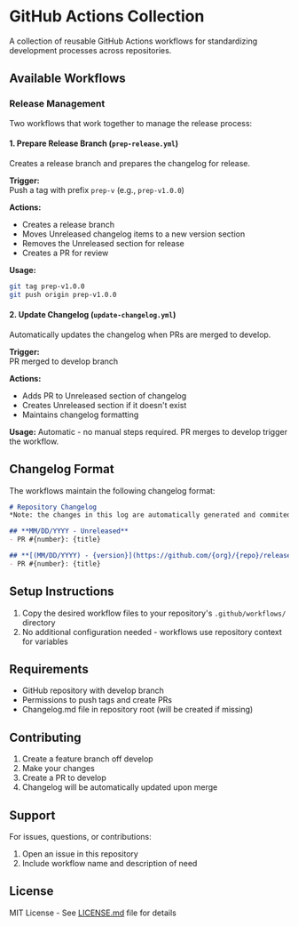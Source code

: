 # GitHub Actions Collection

A collection of reusable GitHub Actions workflows for standardizing development processes across repositories.

## Available Workflows

### Release Management

Two workflows that work together to manage the release process:

#### 1. Prepare Release Branch (`prep-release.yml`)
Creates a release branch and prepares the changelog for release.

**Trigger:**  
Push a tag with prefix `prep-v` (e.g., `prep-v1.0.0`)

**Actions:**
- Creates a release branch
- Moves Unreleased changelog items to a new version section
- Removes the Unreleased section for release
- Creates a PR for review

**Usage:**
```bash
git tag prep-v1.0.0
git push origin prep-v1.0.0
```

#### 2. Update Changelog (`update-changelog.yml`)
Automatically updates the changelog when PRs are merged to develop.

**Trigger:**  
PR merged to develop branch

**Actions:**
- Adds PR to Unreleased section of changelog
- Creates Unreleased section if it doesn't exist
- Maintains changelog formatting

**Usage:**
Automatic - no manual steps required. PR merges to develop trigger the workflow.

## Changelog Format

The workflows maintain the following changelog format:

```markdown
# Repository Changelog
*Note: the changes in this log are automatically generated and commited via github actions, modify only if you know what you are doing!*

## **MM/DD/YYYY - Unreleased**
- PR #{number}: {title}

## **[(MM/DD/YYYY) - {version}](https://github.com/{org}/{repo}/releases/tag/{version})**
- PR #{number}: {title}
```

## Setup Instructions

1. Copy the desired workflow files to your repository's `.github/workflows/` directory
2. No additional configuration needed - workflows use repository context for variables

## Requirements

- GitHub repository with develop branch
- Permissions to push tags and create PRs
- Changelog.md file in repository root (will be created if missing)

## Contributing

1. Create a feature branch off develop
2. Make your changes
3. Create a PR to develop
4. Changelog will be automatically updated upon merge

## Support

For issues, questions, or contributions:
1. Open an issue in this repository
2. Include workflow name and description of need

## License

MIT License - See [LICENSE.md](LICENSE.md) file for details